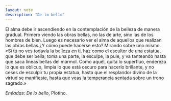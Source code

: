 ```yaml
---
layout: note
description: "De lo bello"
---
```


El alma debe ir ascendiendo en la contemplación de la belleza de manera
gradual. Primero viendo las obras bellas, no las de arte, sino las de los
hombres de bien. Luego es necesario ver el alma de aquellos que realizan las
obras bellas.¿Y cómo puede hacerse esto? Mirando sobre uno mismo. «Si tú no
ves todavía la belleza en ti, haz como el escultor de una estatua, que debe
ser bella; toma una parte, la esculpe, la pule, y va tanteando hasta que saca
líneas bellas del mármol. Como aquél, quita lo superfluo, endereza lo que es
oblicuo, limpia lo que está oscuro para hacerlo brillante, y no ceses de
esculpir tu propia estatua, hasta que el resplandor divino de la virtud se
manifieste, hasta que veas la temperancia sentada sobre un trono sagrado.»

*Enéadas: De lo bello*, Plotino.
